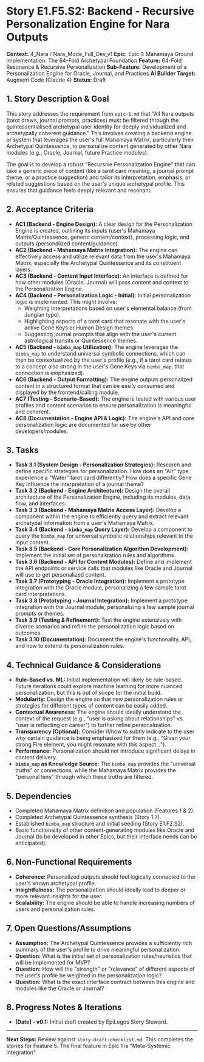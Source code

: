 # Story E1.F5.S2: Backend - Recursive Personalization Engine for Nara Outputs

**Context:** 4_Nara / Nara_Mode_Full_Dev_v1
**Epic:** Epic 1: Mahamaya Ground Implementation: The 64-Fold Archetypal Foundation
**Feature:** 64-Fold Resonance & Recursive Personalization
**Sub-Feature:** Development of a Personalization Engine for Oracle, Journal, and Practices
**AI Builder Target:** Augment Code (Claude 4)
**Status:** Draft

## 1. Story Description & Goal

This story addresses the requirement from `epic-1.md` that "All Nara outputs (tarot draws, journal prompts, practices) must be filtered through the quintessentialised archetypal user identity for deeply individualized and archetypally coherent guidance." This involves creating a backend engine or system that leverages the user's full Mahamaya Matrix, particularly their Archetypal Quintessence, to personalize content generated by other Nara modules (e.g., Oracle, Journal, future Practice modules).

The goal is to develop a robust "Recursive Personalization Engine" that can take a generic piece of content (like a tarot card meaning, a journal prompt theme, or a practice suggestion) and tailor its interpretation, emphasis, or related suggestions based on the user's unique archetypal profile. This ensures that guidance feels deeply relevant and resonant.

## 2. Acceptance Criteria

*   **AC1 (Backend - Engine Design):** A clear design for the Personalization Engine is created, outlining its inputs (user's Mahamaya Matrix/Quintessence, generic content/context), processing logic, and outputs (personalized content/guidance).
*   **AC2 (Backend - Mahamaya Matrix Integration):** The engine can effectively access and utilize relevant data from the user's Mahamaya Matrix, especially the Archetypal Quintessence and its constituent layers.
*   **AC3 (Backend - Content Input Interface):** An interface is defined for how other modules (Oracle, Journal) will pass content and context to the Personalization Engine.
*   **AC4 (Backend - Personalization Logic - Initial):** Initial personalization logic is implemented. This might involve: 
    *   Weighting interpretations based on user's elemental balance (from Jungian type).
    *   Highlighting aspects of a tarot card that resonate with the user's active Gene Keys or Human Design themes.
    *   Suggesting journal prompts that align with the user's current astrological transits or Quintessence themes.
*   **AC5 (Backend - `bimba_map` Utilization):** The engine leverages the `bimba_map` to understand universal symbolic connections, which can then be contextualized by the user's profile (e.g., if a tarot card relates to a concept also strong in the user's Gene Keys via `bimba_map`, that connection is emphasized).
*   **AC6 (Backend - Output Formatting):** The engine outputs personalized content in a structured format that can be easily consumed and displayed by the frontend/calling module.
*   **AC7 (Testing - Scenario-Based):** The engine is tested with various user profiles and content scenarios to ensure personalization is meaningful and coherent.
*   **AC8 (Documentation - Engine API & Logic):** The engine's API and core personalization logic are documented for use by other developers/modules.

## 3. Tasks

*   **Task 3.1 (System Design - Personalization Strategies):** Research and define specific strategies for personalization. How does an "Air" type experience a "Water" tarot card differently? How does a specific Gene Key influence the interpretation of a journal theme?
*   **Task 3.2 (Backend - Engine Architecture):** Design the overall architecture of the Personalization Engine, including its modules, data flow, and interfaces.
*   **Task 3.3 (Backend - Mahamaya Matrix Access Layer):** Develop a component within the engine to efficiently query and extract relevant archetypal information from a user's Mahamaya Matrix.
*   **Task 3.4 (Backend - `bimba_map` Query Layer):** Develop a component to query the `bimba_map` for universal symbolic relationships relevant to the input content.
*   **Task 3.5 (Backend - Core Personalization Algorithm Development):** Implement the initial set of personalization rules and algorithms.
*   **Task 3.6 (Backend - API for Content Modules):** Define and implement the API endpoints or service calls that modules like Oracle and Journal will use to get personalized content.
*   **Task 3.7 (Prototyping - Oracle Integration):** Implement a prototype integration with the Oracle module, personalizing a few sample tarot card interpretations.
*   **Task 3.8 (Prototyping - Journal Integration):** Implement a prototype integration with the Journal module, personalizing a few sample journal prompts or themes.
*   **Task 3.9 (Testing & Refinement):** Test the engine extensively with diverse scenarios and refine the personalization logic based on outcomes.
*   **Task 3.10 (Documentation):** Document the engine's functionality, API, and how to extend its personalization rules.

## 4. Technical Guidance & Considerations

*   **Rule-Based vs. ML:** Initial implementation will likely be rule-based. Future iterations could explore machine learning for more nuanced personalization, but this is out of scope for the initial build.
*   **Modularity:** Design the engine so that new personalization rules or strategies for different types of content can be easily added.
*   **Contextual Awareness:** The engine should ideally understand the context of the request (e.g., "user is asking about relationships" vs. "user is reflecting on career") to further refine personalization.
*   **Transparency (Optional):** Consider if/how to subtly indicate to the user *why* certain guidance is being emphasized for them (e.g., "Given your strong Fire element, you might resonate with this aspect...").
*   **Performance:** Personalization should not introduce significant delays in content delivery.
*   **`bimba_map` as Knowledge Source:** The `bimba_map` provides the "universal truths" or connections, while the Mahamaya Matrix provides the "personal lens" through which these truths are filtered.

## 5. Dependencies

*   Completed Mahamaya Matrix definition and population (Features 1 & 2).
*   Completed Archetypal Quintessence synthesis (Story 1.7).
*   Established `bimba_map` structure and initial seeding (Story E1.F2.S2).
*   Basic functionality of other content-generating modules like Oracle and Journal (to be developed in other Epics, but their interface needs can be anticipated).

## 6. Non-Functional Requirements

*   **Coherence:** Personalized outputs should feel logically connected to the user's known archetypal profile.
*   **Insightfulness:** The personalization should ideally lead to deeper or more relevant insights for the user.
*   **Scalability:** The engine should be able to handle increasing numbers of users and personalization rules.

## 7. Open Questions/Assumptions

*   **Assumption:** The Archetypal Quintessence provides a sufficiently rich summary of the user's profile to drive meaningful personalization.
*   **Question:** What is the initial set of personalization rules/heuristics that will be implemented for MVP?
*   **Question:** How will the "strength" or "relevance" of different aspects of the user's profile be weighted in the personalization logic?
*   **Question:** What is the exact interface contract between this engine and modules like the Oracle or Journal?

## 8. Progress Notes & Iterations

*   **[Date] - v0.1:** Initial draft created by EpiLogos Story Steward.

---
**Next Steps:** Review against `story-draft-checklist.md`. This completes the stories for Feature 5. The final feature in Epic 1 is "Meta-Systemic Integration".